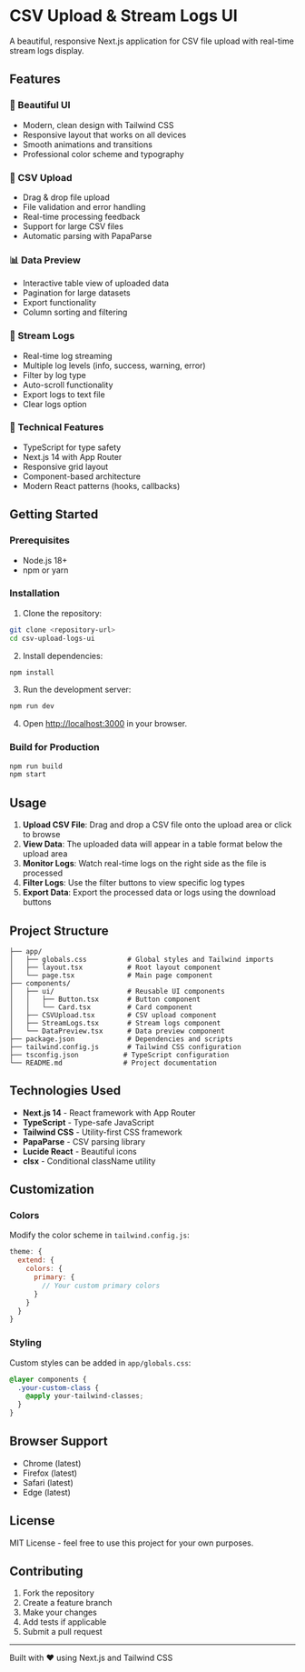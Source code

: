 # CSV Upload & Stream Logs UI

A beautiful, responsive Next.js application for CSV file upload with real-time stream logs display.

## Features

### 🎨 Beautiful UI
- Modern, clean design with Tailwind CSS
- Responsive layout that works on all devices
- Smooth animations and transitions
- Professional color scheme and typography

### 📁 CSV Upload
- Drag & drop file upload
- File validation and error handling
- Real-time processing feedback
- Support for large CSV files
- Automatic parsing with PapaParse

### 📊 Data Preview
- Interactive table view of uploaded data
- Pagination for large datasets
- Export functionality
- Column sorting and filtering

### 📝 Stream Logs
- Real-time log streaming
- Multiple log levels (info, success, warning, error)
- Filter by log type
- Auto-scroll functionality
- Export logs to text file
- Clear logs option

### 🔧 Technical Features
- TypeScript for type safety
- Next.js 14 with App Router
- Responsive grid layout
- Component-based architecture
- Modern React patterns (hooks, callbacks)

## Getting Started

### Prerequisites
- Node.js 18+ 
- npm or yarn

### Installation

1. Clone the repository:
```bash
git clone <repository-url>
cd csv-upload-logs-ui
```

2. Install dependencies:
```bash
npm install
```

3. Run the development server:
```bash
npm run dev
```

4. Open [http://localhost:3000](http://localhost:3000) in your browser.

### Build for Production

```bash
npm run build
npm start
```

## Usage

1. **Upload CSV File**: Drag and drop a CSV file onto the upload area or click to browse
2. **View Data**: The uploaded data will appear in a table format below the upload area
3. **Monitor Logs**: Watch real-time logs on the right side as the file is processed
4. **Filter Logs**: Use the filter buttons to view specific log types
5. **Export Data**: Export the processed data or logs using the download buttons

## Project Structure

```
├── app/
│   ├── globals.css          # Global styles and Tailwind imports
│   ├── layout.tsx           # Root layout component
│   └── page.tsx             # Main page component
├── components/
│   ├── ui/                  # Reusable UI components
│   │   ├── Button.tsx       # Button component
│   │   └── Card.tsx         # Card component
│   ├── CSVUpload.tsx        # CSV upload component
│   ├── StreamLogs.tsx       # Stream logs component
│   └── DataPreview.tsx      # Data preview component
├── package.json             # Dependencies and scripts
├── tailwind.config.js       # Tailwind CSS configuration
├── tsconfig.json           # TypeScript configuration
└── README.md               # Project documentation
```

## Technologies Used

- **Next.js 14** - React framework with App Router
- **TypeScript** - Type-safe JavaScript
- **Tailwind CSS** - Utility-first CSS framework
- **PapaParse** - CSV parsing library
- **Lucide React** - Beautiful icons
- **clsx** - Conditional className utility

## Customization

### Colors
Modify the color scheme in `tailwind.config.js`:

```javascript
theme: {
  extend: {
    colors: {
      primary: {
        // Your custom primary colors
      }
    }
  }
}
```

### Styling
Custom styles can be added in `app/globals.css`:

```css
@layer components {
  .your-custom-class {
    @apply your-tailwind-classes;
  }
}
```

## Browser Support

- Chrome (latest)
- Firefox (latest)
- Safari (latest)
- Edge (latest)

## License

MIT License - feel free to use this project for your own purposes.

## Contributing

1. Fork the repository
2. Create a feature branch
3. Make your changes
4. Add tests if applicable
5. Submit a pull request

---

Built with ❤️ using Next.js and Tailwind CSS
